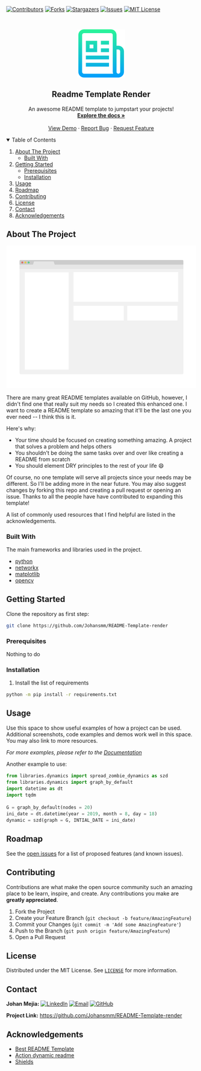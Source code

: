 <!--
*** Template auto-generated
-->

<!-- PROJECT SHIELDS -->
<!-- START templates/header.md -->
[![Contributors][contributors-shield]][contributors-url]
[![Forks][forks-shield]][forks-url]
[![Stargazers][stars-shield]][stars-url]
[![Issues][issues-shield]][issues-url]
[![MIT License][license-shield]][license-url]
<!-- END templates/header.md -->

<!-- PROJECT LOGO -->
<br />
<p align="center">
  <a href="https://github.com/Johansmm/README-Template-render">
    <img src="/images/logo.png" alt="Logo">
  </a>

  <h2 align="center"><b> Readme Template Render </h2></b>

  <p align="center">
    An awesome README template to jumpstart your projects!
    <br />
    <a href="https://github.com/Johansmm/README-Template-render"><strong>Explore the docs »</strong></a>
    <br />
    <br />
    <a href="https://github.com/Johansmm/README-Template-render">View Demo</a>
    ·
    <a href="https://github.com/Johansmm/README-Template-render/issues">Report Bug</a>
    ·
    <a href="https://github.com/Johansmm/README-Template-render/issues">Request Feature</a>
  </p>
</p>


<!-- START templates/02-table_contents.md -->
<details open="open">
  <summary>Table of Contents</summary>
  <ol>
    <li>
      <a href="#about-the-project">About The Project</a>
      <ul>
        <li><a href="#built-with">Built With</a></li>
      </ul>
    </li>
    <li>
      <a href="#getting-started">Getting Started</a>
      <ul>
        <li><a href="#prerequisites">Prerequisites</a></li>
        <li><a href="#installation">Installation</a></li>
      </ul>
    </li>
    <li><a href="#usage">Usage</a></li>
    <li><a href="#roadmap">Roadmap</a></li>
    <li><a href="#contributing">Contributing</a></li>
    <li><a href="#license">License</a></li>
    <li><a href="#contact">Contact</a></li>
    <li><a href="#acknowledgements">Acknowledgements</a></li>
  </ol>
</details>
<!-- END templates/02-table_contents.md -->

<!-- ABOUT THE PROJECT -->
## About The Project
<a href="https://github.com/Johansmm/README-Template-render"> <img src="/images/screenshot.png"></a>

There are many great README templates available on GitHub, however, I didn't find one that really suit my needs so I created this enhanced one. I want to create a README template so amazing that it'll be the last one you ever need -- I think this is it.

Here's why:
* Your time should be focused on creating something amazing. A project that solves a problem and helps others
* You shouldn't be doing the same tasks over and over like creating a README from scratch
* You should element DRY principles to the rest of your life :smile:

Of course, no one template will serve all projects since your needs may be different. So I'll be adding more in the near future. You may also suggest changes by forking this repo and creating a pull request or opening an issue. Thanks to all the people have have contributed to expanding this template!

A list of commonly used resources that I find helpful are listed in the acknowledgements.

### Built With
The main frameworks and libraries used in the project.
* [python](https://rasa.com/)
* [networkx](https://networkx.org/)
* [matplotlib](https://matplotlib.org/)
* [opencv](https://opencv.org/)


<!-- GETTING STARTED -->
## Getting Started
Clone the repository as first step:

```sh
git clone https://github.com/Johansmm/README-Template-render
```

### Prerequisites
Nothing to do

### Installation
1. Install the list of requirements

```sh
python -m pip install -r requirements.txt
```


<!-- USAGE EXAMPLES -->
## Usage
Use this space to show useful examples of how a project can be used. Additional screenshots, code examples and demos work well in this space. You may also link to more resources.

_For more examples, please refer to the [Documentation](https://example.com)_

Another example to use:
```python
from libraries.dynamics import spread_zombie_dynamics as szd
from libraries.dynamics import graph_by_default
import datetime as dt
import tqdm

G = graph_by_default(nodes = 20)
ini_date = dt.datetime(year = 2019, month = 8, day = 18)
dynamic = szd(graph = G, INTIAL_DATE = ini_date)
```


<!-- START templates/06-roadmap.md -->
## Roadmap
See the [open issues](https://github.com/Johansmm/README-Template-render/issues) for a list of proposed features (and known issues).
<!-- END templates/06-roadmap.md -->

<!-- START templates/07-contribution.md -->
## Contributing
Contributions are what make the open source community such an amazing place to be learn, inspire, and create. Any contributions you make are **greatly appreciated**.

1. Fork the Project
2. Create your Feature Branch (`git checkout -b feature/AmazingFeature`)
3. Commit your Changes (`git commit -m 'Add some AmazingFeature'`)
4. Push to the Branch (`git push origin feature/AmazingFeature`)
5. Open a Pull Request
<!-- END templates/07-contribution.md -->

<!-- START templates/08-license.md -->
## License
Distributed under the MIT License. See [`LICENSE`](https://github.com/Johansmm/README-Template-render/blob/main/LICENSE) for more information.
<!-- END templates/08-license.md -->

<!-- START templates/09-contact.md -->
## Contact
**Johan Mejia:** [![LinkedIn][linkedin-shield]][linkedin-url]  [![Email][email-shield]][email-url] [![GitHub][github-shield]][github-url]

**Project Link:** https://github.com/Johansmm/README-Template-render
<!-- END templates/09-contact.md -->

<!-- ACKNOWLEDGEMENTS -->
## Acknowledgements
* [Best README Template](https://github.com/othneildrew/Best-README-Template)
* [Action dynamic readme](https://github.com/varunsridharan/action-dynamic-readme)
* [Shields](https://shields.io)


<!-- MARKDOWNS AND LINKS -->
<!-- START templates/links.md -->
<!-- https://www.markdownguide.org/basic-syntax/#reference-style-links -->
<!-- URLS -->
[contributors-url]: https://github.com/Johansmm/README-Template-render/graphs/contributors
[forks-url]: https://github.com/Johansmm/README-Template-render/network/members
[stars-url]: https://github.com/Johansmm/README-Template-render/stargazers
[issues-url]: https://github.com/Johansmm/README-Template-render/issues
[license-url]: https://github.com/Johansmm/README-Template-render/blob/main/LICENSE
[linkedin-url]: https://www.linkedin.com/in/Johansmm
[email-url]: mailto:josmejiam@correo.udistrital.edu.co
[github-url]: https://github.com/Johansmm

<!-- Shield -->
[contributors-shield]: https://img.shields.io/github/contributors/Johansmm/README-Template-render.svg?style=plastic
[forks-shield]: https://img.shields.io/github/forks/Johansmm/README-Template-render.svg?style=plastic
[stars-shield]: https://img.shields.io/github/stars/Johansmm/README-Template-render.svg?style=plastic
[issues-shield]: https://img.shields.io/github/issues/Johansmm/README-Template-render.svg?style=plastic
[license-shield]: https://img.shields.io/github/license/Johansmm/README-Template-render.svg?style=plastic
[linkedin-shield]: https://img.shields.io/badge/-LinkedIn-e74c3c.svg?logo=linkedin&style=social
[email-shield]: https://img.shields.io/badge/-Email-e74c3c.svg?logo=gmail&style=social
[github-shield]: https://img.shields.io/badge/-GitHub-e74c3c.svg?logo=github&style=social
<!-- END templates/links.md -->
